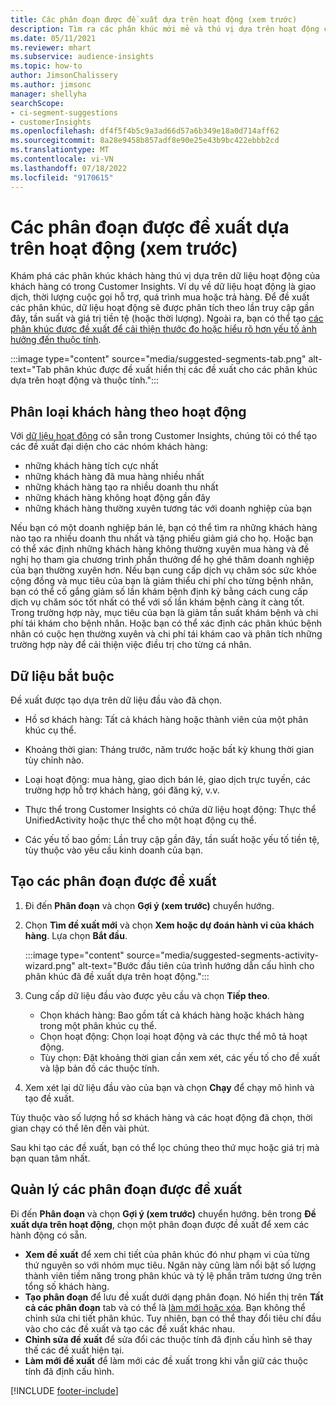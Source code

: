 ```yaml
---
title: Các phân đoạn được đề xuất dựa trên hoạt động (xem trước)
description: Tìm ra các phân khúc mới mẻ và thú vị dựa trên hoạt động của khách hàng nhờ vào cơ chế máy học.
ms.date: 05/11/2021
ms.reviewer: mhart
ms.subservice: audience-insights
ms.topic: how-to
author: JimsonChalissery
ms.author: jimsonc
manager: shellyha
searchScope:
- ci-segment-suggestions
- customerInsights
ms.openlocfilehash: df4f5f4b5c9a3ad66d57a6b349e18a0d714aff62
ms.sourcegitcommit: 8a28e9458b857adf8e90e25e43b9bc422ebbb2cd
ms.translationtype: MT
ms.contentlocale: vi-VN
ms.lasthandoff: 07/18/2022
ms.locfileid: "9170615"
---
```

# <a name="suggested-segments-based-on-activity-preview"></a>Các phân đoạn được đề xuất dựa trên hoạt động (xem trước)

Khám phá các phân khúc khách hàng thú vị dựa trên dữ liệu hoạt động của khách hàng có trong Customer Insights. Ví dụ về dữ liệu hoạt động là giao dịch, thời lượng cuộc gọi hỗ trợ, quá trình mua hoặc trả hàng. Để đề xuất các phân khúc, dữ liệu hoạt động sẽ được phân tích theo lần truy cập gần đây, tần suất và giá trị tiền tệ (hoặc thời lượng). Ngoài ra, bạn có thể tạo [các phân khúc được đề xuất để cải thiện thước đo hoặc hiểu rõ hơn yếu tố ảnh hưởng đến thuộc tính](suggested-segments.md).

:::image type="content" source="media/suggested-segments-tab.png" alt-text="Tab phân khúc được đề xuất hiển thị các đề xuất cho các phân khúc dựa trên hoạt động và thuộc tính.":::

## <a name="categorize-customers-by-activity"></a>Phân loại khách hàng theo hoạt động

Với [dữ liệu hoạt động](activities.md) có sẵn trong Customer Insights, chúng tôi có thể tạo các đề xuất đại diện cho các nhóm khách hàng:

- những khách hàng tích cực nhất 
- những khách hàng đã mua hàng nhiều nhất 
- những khách hàng tạo ra nhiều doanh thu nhất 
- những khách hàng không hoạt động gần đây 
- những khách hàng thường xuyên tương tác với doanh nghiệp của bạn  

Nếu bạn có một doanh nghiệp bán lẻ, bạn có thể tìm ra những khách hàng nào tạo ra nhiều doanh thu nhất và tặng phiếu giảm giá cho họ. Hoặc bạn có thể xác định những khách hàng không thường xuyên mua hàng và đề nghị họ tham gia chương trình phần thưởng để họ ghé thăm doanh nghiệp của bạn thường xuyên hơn.
Nếu bạn cung cấp dịch vụ chăm sóc sức khỏe cộng đồng và mục tiêu của bạn là giảm thiểu chi phí cho từng bệnh nhân, bạn có thể cố gắng giảm số lần khám bệnh định kỳ bằng cách cung cấp dịch vụ chăm sóc tốt nhất có thể với số lần khám bệnh càng ít càng tốt. Trong trường hợp này, mục tiêu của bạn là giảm tần suất khám bệnh và chi phí tái khám cho bệnh nhân. Hoặc bạn có thể xác định các phân khúc bệnh nhân có cuộc hẹn thường xuyên và chi phí tái khám cao và phân tích những trường hợp này để cải thiện việc điều trị cho từng cá nhân.

## <a name="required-data"></a>Dữ liệu bắt buộc

Đề xuất được tạo dựa trên dữ liệu đầu vào đã chọn.

- Hồ sơ khách hàng: Tất cả khách hàng hoặc thành viên của một phân khúc cụ thể.

- Khoảng thời gian: Tháng trước, năm trước hoặc bất kỳ khung thời gian tùy chỉnh nào.

- Loại hoạt động: mua hàng, giao dịch bán lẻ, giao dịch trực tuyến, các trường hợp hỗ trợ khách hàng, gói đăng ký, v.v.  

- Thực thể trong Customer Insights có chứa dữ liệu hoạt động: Thực thể UnifiedActivity hoặc thực thể cho một hoạt động cụ thể.

- Các yếu tố bao gồm: Lần truy cập gần đây, tần suất hoặc yếu tố tiền tệ, tùy thuộc vào yêu cầu kinh doanh của bạn.

## <a name="generate-suggested-segments"></a>Tạo các phân đoạn được đề xuất

1. Đi đến **Phân đoạn** và chọn **Gợi ý (xem trước)** chuyển hướng.

1. Chọn **Tìm đề xuất mới** và chọn **Xem hoặc dự đoán hành vi của khách hàng**. Lựa chọn **Bắt đầu**.

   :::image type="content" source="media/suggested-segments-activity-wizard.png" alt-text="Bước đầu tiên của trình hướng dẫn cấu hình cho phân khúc đã đề xuất dựa trên hoạt động.":::

1. Cung cấp dữ liệu đầu vào được yêu cầu và chọn **Tiếp theo**.

   - Chọn khách hàng: Bao gồm tất cả khách hàng hoặc khách hàng trong một phân khúc cụ thể.
   - Chọn hoạt động: Chọn loại hoạt động và các thực thể mô tả hoạt động.
   - Tùy chọn: Đặt khoảng thời gian cần xem xét, các yếu tố cho đề xuất và lập bản đồ các thuộc tính.

1. Xem xét lại dữ liệu đầu vào của bạn và chọn **Chạy** để chạy mô hình và tạo đề xuất.

Tùy thuộc vào số lượng hồ sơ khách hàng và các hoạt động đã chọn, thời gian chạy có thể lên đến vài phút.

Sau khi tạo các đề xuất, bạn có thể lọc chúng theo thứ mục hoặc giá trị mà bạn quan tâm nhất.

## <a name="manage-suggested-segments"></a>Quản lý các phân đoạn được đề xuất

Đi đến **Phân đoạn** và chọn **Gợi ý (xem trước)** chuyển hướng. bên trong **Đề xuất dựa trên hoạt động**, chọn một phân đoạn được đề xuất để xem các hành động có sẵn.

- **Xem đề xuất** để xem chi tiết của phân khúc đó như phạm vi của từng thứ nguyên so với nhóm mục tiêu. Ngăn này cũng làm nổi bật số lượng thành viên tiềm năng trong phân khúc và tỷ lệ phần trăm tương ứng trên tổng số khách hàng.
- **Tạo phân đoạn** để lưu đề xuất dưới dạng phân đoạn. Nó hiển thị trên **Tất cả các phân đoạn** tab và có thể là [làm mới hoặc xóa](segments.md). Bạn không thể chỉnh sửa chi tiết phân khúc. Tuy nhiên, bạn có thể thay đổi tiêu chí đầu vào cho các đề xuất và tạo các đề xuất khác nhau.
- **Chỉnh sửa đề xuất** để sửa đổi các thuộc tính đã định cấu hình sẽ thay thế các đề xuất hiện tại.
- **Làm mới đề xuất** để làm mới các đề xuất trong khi vẫn giữ các thuộc tính đã định cấu hình.

[!INCLUDE [footer-include](includes/footer-banner.md)]
